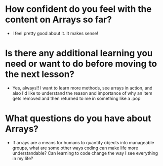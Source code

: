 # How confident do you feel with the content on Arrays so far?
- I feel pretty good about it. It makes sense!
# Is there any additional learning you need or want to do before moving to the next lesson?
- Yes, always!! I want to learn more methods, see arrays in action, and also I'd like to understand the reason and importance of why an item gets removed and then returned to me in something like a .pop
# What questions do you have about Arrays?
- If arrays are a means for humans to quantify objects into manageable groups, what are some other ways coding can make life more understandable? Can learning to code change the way I see everything in my life?
